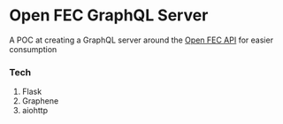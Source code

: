 # Open FEC GraphQL Server

A POC at creating a GraphQL server around the [Open FEC API](https://api.open.fec.gov/developers/) for easier consumption

### Tech

1. Flask
2. Graphene
3. aiohttp
